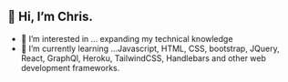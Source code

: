 ## 👋 Hi, I’m Chris.

- 👀 I’m interested in ... expanding my technical knowledge
- 🌱 I’m currently learning ...Javascript, HTML, CSS, bootstrap, JQuery, React, GraphQl, Heroku, TailwindCSS, Handlebars and other web development frameworks. 


<!---
rehpotsirhc21/rehpotsirhc21 is a ✨ special ✨ repository because its `README.md` (this file) appears on your GitHub profile.
You can click the Preview link to take a look at your changes.
--->
